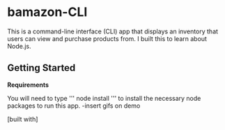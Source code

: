 # bamazon-CLI
This is a command-line interface (CLI) app that displays an inventory that users can view and purchase products from. I built this to learn about Node.js.

## Getting Started

__Requirements__

You will need to type 
'''
node install
'''
to install the necessary node packages to run this app.
  -insert gifs on demo

[built with]
